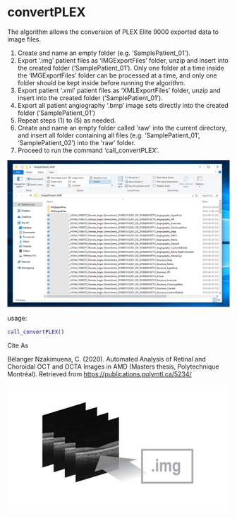 # convertPLEX
The algorithm allows the conversion of PLEX Elite 9000 exported data to image files.<br/>  
1. Create and name an empty folder (e.g. ‘SamplePatient_01’).<br/>
2. Export ‘.img’ patient files as ‘IMGExportFiles’ folder, unzip and insert into the created folder (‘SamplePatient_01’).  Only one folder at a time inside the ‘IMGExportFiles’ folder can be processed at a time, and only one folder should be kept inside before running the algorithm.<br/>  
3. Export patient ‘.xml’ patient files as ‘XMLExportFiles’ folder, unzip and insert into the created folder (‘SamplePatient_01’).<br/>
4. Export all patient angiography ‘.bmp’ image sets directly into the created folder (‘SamplePatient_01’)
5. Repeat steps (1) to (5) as needed.<br/> 
6. Create and name an empty folder called 'raw' into the current directory, and insert all folder containing all files (e.g. ‘SamplePatient_01’, ‘SamplePatient_02’) into the 'raw' folder.<br/>
7. Proceed to run the command ‘call_convertPLEX’.<br/>

![example image](instructions.png)

usage:

```matlab
call_convertPLEX()
```

Cite As

Bélanger Nzakimuena, C. (2020). Automated Analysis of Retinal and Choroidal OCT and OCTA Images in AMD (Masters thesis, Polytechnique Montréal). Retrieved from https://publications.polymtl.ca/5234/

![example image](image.png)
